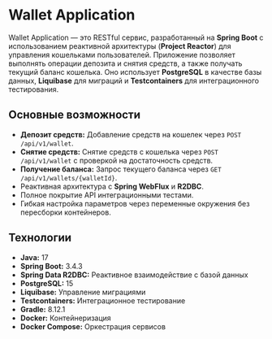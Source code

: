 # Wallet Application

Wallet Application — это RESTful сервис, разработанный на **Spring Boot** с использованием реактивной архитектуры (**Project Reactor**) для управления кошельками пользователей. 
Приложение позволяет выполнять операции депозита и снятия средств, а также получать текущий баланс кошелька. 
Оно использует **PostgreSQL** в качестве базы данных, **Liquibase** для миграций и **Testcontainers** для интеграционного тестирования.

## Основные возможности
- **Депозит средств:** Добавление средств на кошелек через `POST /api/v1/wallet`.
- **Снятие средств:** Снятие средств с кошелька через `POST /api/v1/wallet` с проверкой на достаточность средств.
- **Получение баланса:** Запрос текущего баланса через `GET /api/v1/wallets/{walletId}`.
- Реактивная архитектура с **Spring WebFlux** и **R2DBC**.
- Полное покрытие API интеграционными тестами.
- Гибкая настройка параметров через переменные окружения без пересборки контейнеров.

## Технологии
- **Java:** 17
- **Spring Boot:** 3.4.3
- **Spring Data R2DBC:** Реактивное взаимодействие с базой данных
- **PostgreSQL:** 15
- **Liquibase:** Управление миграциями
- **Testcontainers:** Интеграционное тестирование
- **Gradle:** 8.12.1
- **Docker:** Контейнеризация
- **Docker Compose:** Оркестрация сервисов

